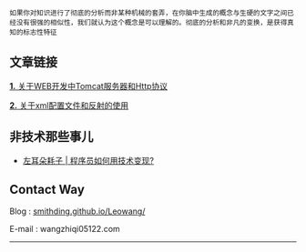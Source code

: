 ```
如果你对知识进行了彻底的分析而非某种机械的套弄，在你脑中生成的概念与生硬的文字之间已经没有很强的相似性，我们就认为这个概念是可以理解的。彻底的分析和非凡的变换，是获得真知的标志性特征
```



## 文章链接



[**1.** 关于WEB开发中Tomcat服务器和Http协议](https://github.com/Smithding/Leowang-s-Blog/tree/master/Document/day1827.md )

[**2.** 关于xml配置文件和反射的使用](https://github.com/Smithding/Leowang-s-Blog/tree/master/Document/day1829.md)



## 非技术那些事儿

+ [左耳朵耗子 | 程序员如何用技术变现?](https://github.com/Smithding/Leowang-s-Blog/blob/master/Document/file/file01.md)






## Contact Way

Blog : [smithding.github.io/Leowang/](https://smithding.github.io/Leowang-s-Blog/)

E-mail : wangzhiqi05122.com

------



